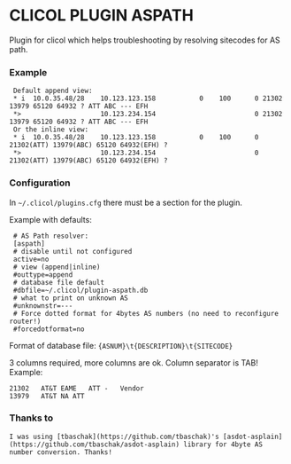 CLICOL PLUGIN ASPATH
====================
Plugin for clicol which helps troubleshooting by resolving sitecodes for AS path.

### Example

	 Default append view:
	 * i  10.0.35.48/28    10.123.123.158           0    100      0 21302 13979 65120 64932 ? ATT ABC --- EFH
	 *>                    10.123.234.154                         0 21302 13979 65120 64932 ? ATT ABC --- EFH
	 Or the inline view:
	 * i  10.0.35.48/28    10.123.123.158           0    100      0 21302(ATT) 13979(ABC) 65120 64932(EFH) ?
	 *>                    10.123.234.154                         0 21302(ATT) 13979(ABC) 65120 64932(EFH) ?

### Configuration

In `~/.clicol/plugins.cfg` there must be a section for the plugin.

Example with defaults:

	 # AS Path resolver:
	 [aspath]
	 # disable until not configured
	 active=no
	 # view (append|inline)
	 #outtype=append
	 # database file default
	 #dbfile=~/.clicol/plugin-aspath.db
	 # what to print on unknown AS
	 #unknownstr=---
     # Force dotted format for 4bytes AS numbers (no need to reconfigure router!)
     #forcedotformat=no
	 
Format of database file:
`{ASNUM}\t{DESCRIPTION}\t{SITECODE}`

3 columns required, more columns are ok. Column separator is TAB!
Example:

	21302	AT&T EAME	ATT	-	Vendor
	13979	AT&T NA	ATT

### Thanks to
    I was using [tbaschak](https://github.com/tbaschak)'s [asdot-asplain](https://github.com/tbaschak/asdot-asplain) library for 4byte AS number conversion. Thanks!

